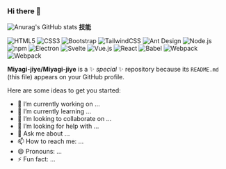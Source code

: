 ### Hi there 👋
![Anurag's GitHub stats](https://github-readme-stats.vercel.app/api?username=Miyagi-jiye&show_icons=true&theme=buefy)
**技能**

<img src="https://img.shields.io/badge/Html5-%23e34f26.svg?logo=html5&logoColor=white&style=flat-square" alt="HTML5" />
<img src="https://img.shields.io/badge/CSS3-%231572b6.svg?logo=css3&logoColor=white&style=flat-square" alt="CSS3" />
<img src="https://img.shields.io/badge/Bootstrap-%237952b3.svg?logo=bootstrap&logoColor=white&style=flat-square" alt="Bootstrap" /> 
<img src="https://img.shields.io/badge/Tailwindcss-%2338b2ac.svg?logo=tailwind-css&logoColor=white&style=flat-square" alt="TailwindCSS" />
<img src="https://img.shields.io/badge/ant%20design-%230170fe.svg?logo=Ant-design&logoColor=white&style=flat-square" alt="Ant Design" />
<img src="https://img.shields.io/badge/Node.js-%2343853d.svg?logo=node.js&logoColor=white&style=flat-square" alt="Node.js" />
<img src="https://img.shields.io/badge/NPM-%23cb0000.svg?logo=npm&logoColor=white&style=flat-square" alt="npm" />
<img src="https://img.shields.io/badge/Electron-%231572b6.svg?logo=Electron&logoColor=white&style=flat-square" alt="Electron">
<img src="https://img.shields.io/badge/Svelte-%23f1413d.svg?logo=Svelte&logoColor=white&style=flat-square" alt="Svelte" />
<img src="https://img.shields.io/badge/Vue.js-%2335495e.svg?logo=Vue.js&logoColor=%234fc08d&style=flat-square" alt="Vue.js" />
<img src="https://img.shields.io/badge/React-%2320232a.svg?logo=React&logoColor=%2361dafb&style=flat-square" alt="React" />
<img src="https://img.shields.io/badge/Babel-%23323330.svg?logo=babel&logoColor=%23f9dc3e&style=flat-square" alt="Babel" />
<img src="https://img.shields.io/badge/Webpack-%231e72b3.svg?logo=Webpack&logoColor=white&style=flat-square" alt="Webpack" /> 
<img src="https://img.shields.io/badge/Vite-%23000000.svg?logo=vite&logoColor=blue&style=flat-square" alt="Webpack" >

**Miyagi-jiye/Miyagi-jiye** is a ✨ _special_ ✨ repository because its `README.md` (this file) appears on your GitHub profile.

Here are some ideas to get you started:

- 🔭 I’m currently working on ...
- 🌱 I’m currently learning ...
- 👯 I’m looking to collaborate on ...
- 🤔 I’m looking for help with ...
- 💬 Ask me about ...
- 📫 How to reach me: ...
- 😄 Pronouns: ...
- ⚡ Fun fact: ...


